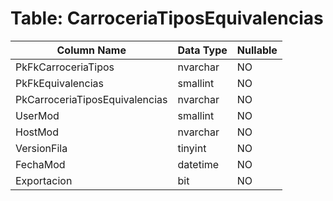 # Table: CarroceriaTiposEquivalencias

| Column Name | Data Type | Nullable |
|-------------|-----------|----------|
| PkFkCarroceriaTipos | nvarchar | NO |
| PkFkEquivalencias | smallint | NO |
| PkCarroceriaTiposEquivalencias | nvarchar | NO |
| UserMod | smallint | NO |
| HostMod | nvarchar | NO |
| VersionFila | tinyint | NO |
| FechaMod | datetime | NO |
| Exportacion | bit | NO |
